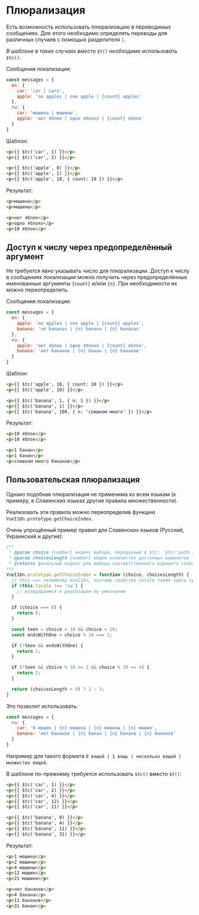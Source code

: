 # Плюрализация

Есть возможность использовать плюрализацию в переводимых сообщениях. Для этого необходимо определять переводы для различных случаев с помощью разделителя `|`.

*В шаблоне в таких случаях вместо `$t()` необходимо использовать `$tc()`.*

Сообщения локализации:

```js
const messages = {
  en: {
    car: 'car | cars',
    apple: 'no apples | one apple | {count} apples'
  },
  ru: {
    car: 'машина | машины',
    apple: 'нет яблок | одно яблоко | {count} яблок'
  }
}
```

Шаблон:

```html
<p>{{ $tc('car', 1) }}</p>
<p>{{ $tc('car', 2) }}</p>

<p>{{ $tc('apple', 0) }}</p>
<p>{{ $tc('apple', 1) }}</p>
<p>{{ $tc('apple', 10, { count: 10 }) }}</p>
```

Результат:

```html
<p>машина</p>
<p>машины</p>

<p>нет яблок</p>
<p>одно яблоко</p>
<p>10 яблок</p>
```

## Доступ к числу через предопределённый аргумент

Не требуется явно указывать число для плюрализации. Доступ к числу в сообщениях локализации можно получить через предопределённые именованные аргументы `{count}` и/или `{n}`. При необходимости их можно переопределить.

Сообщения локализации:

```js
const messages = {
  en: {
    apple: 'no apples | one apple | {count} apples',
    banana: 'no bananas | {n} banana | {n} bananas'
  },
  ru: {
    apple: 'нет яблок | одно яблоко | {count} яблок',
    banana: 'нет бананов | {n} банан | {n} бананов'
  }
}
```

Шаблон:

```html
<p>{{ $tc('apple', 10, { count: 10 }) }}</p>
<p>{{ $tc('apple', 10) }}</p>

<p>{{ $tc('banana', 1, { n: 1 }) }}</p>
<p>{{ $tc('banana', 1) }}</p>
<p>{{ $tc('banana', 100, { n: 'слишком много' }) }}</p>
```

Результат:

```html
<p>10 яблок</p>
<p>10 яблок</p>

<p>1 банан</p>
<p>1 банан</p>
<p>слишком много бананов</p>
```

## Пользовательская плюрализация

Однако подобная плюрализация не применима ко всем языкам (к примеру, в Славянских языках другие правила множественности).

Реализовать эти правила можно переопределив функцию `VueI18n.prototype.getChoiceIndex`.

Очень упрощённый пример правил для Славянских языков (Русский, Украинский и другие):

```js
/**
 * @param choice {number} индекс выбора, переданный в $tc: `$tc('path.to.rule', choiceIndex)`
 * @param choicesLength {number} общее количество доступных вариантов
 * @returns финальный индекс для выбора соответственного варианта слова
**/
VueI18n.prototype.getChoiceIndex = function (choice, choicesLength) {
  // this === экземпляр VueI18n, поэтому свойство locale также здесь существует
  if (this.locale !== 'ru') {
    // возвращаемся к реализации по умолчанию
  }

  if (choice === 0) {
    return 0;
  }

  const teen = choice > 10 && choice < 20;
  const endsWithOne = choice % 10 === 1;

  if (!teen && endsWithOne) {
    return 1;
  }

  if (!teen && choice % 10 >= 2 && choice % 10 <= 4) {
    return 2;
  }

  return (choicesLength < 4) ? 2 : 3;
}
```

Это позволит использовать:

```javascript
const messages = {
  ru: {
    car: '0 машин | {n} машина | {n} машины | {n} машин',
    banana: 'нет бананов | {n} банан | {n} банана | {n} бананов'
  }
}
```

Например для такого формата `0 вещей | 1 вещь | несколько вещей | множество вещей`.

В шаблоне по-прежнему требуется использовать `$tc()` вместо `$t()`:

```html
<p>{{ $tc('car', 1) }}</p>
<p>{{ $tc('car', 2) }}</p>
<p>{{ $tc('car', 4) }}</p>
<p>{{ $tc('car', 12) }}</p>
<p>{{ $tc('car', 21) }}</p>

<p>{{ $tc('banana', 0) }}</p>
<p>{{ $tc('banana', 4) }}</p>
<p>{{ $tc('banana', 11) }}</p>
<p>{{ $tc('banana', 31) }}</p>
```

Результат:

```html
<p>1 машина</p>
<p>2 машины</p>
<p>4 машины</p>
<p>12 машин</p>
<p>21 машина</p>

<p>нет бананов</p>
<p>4 банана</p>
<p>11 бананов</p>
<p>31 банан</p>
```
